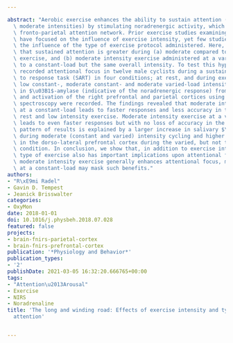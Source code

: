 ---
abstract: "Aerobic exercise enhances the ability to sustain attention (peaking at\
  \ moderate intensities) by stimulating noradrenergic activity, which affects the\
  \ fronto-parietal attention network. Prior exercise studies examining attention\
  \ have focused on the influence of exercise intensity, yet few studies have examined\
  \ the influence of the type of exercise protocol administered. Here, we propose\
  \ that sustained attention is greater during (a) moderate compared to low intensity\
  \ exercise, and (b) moderate intensity exercise administered at a varied-load compared\
  \ to a constant-load but the same overall intensity. To test this hypothesis, we\
  \ recorded attentional focus in twelve male cyclists during a sustained attention\
  \ to response task (SART) in four conditions; at rest, and during exercise at a\
  \ low constant-, moderate constant- and moderate varied-load intensity. The change\
  \ in $\u03B1$-amylase (indicative of the noradrenergic response) from saliva samples\
  \ and activation of the right prefrontal and parietal cortices using near-infrared\
  \ spectroscopy were recorded. The findings revealed that moderate intensity exercise\
  \ at a constant-load leads to faster responses and less accuracy in the SART than\
  \ rest and low intensity exercise. Moderate intensity exercise at a variable-load\
  \ leads to even faster responses but with no loss of accuracy in the SART. This\
  \ pattern of results is explained by a larger increase in salivary $\u03B1$-amylase\
  \ during moderate (constant and varied) intensity cycling and higher activation\
  \ in the dorso-lateral prefrontal cortex during the varied, but not the constant-load\
  \ condition. In conclusion, we show that, in addition to exercise intensity, the\
  \ type of exercise also has important implications upon attentional focus. While\
  \ moderate intensity exercise generally enhances attentional focus, monotonous exercise\
  \ at a constant-load may mask such benefits."
authors:
- "R\xE9mi Radel"
- Gavin D. Tempest
- Jeanick Brisswalter
categories:
- OxyMon
date: 2018-01-01
doi: 10.1016/j.physbeh.2018.07.028
featured: false
projects:
- brain-fnirs-parietal-cortex
- brain-fnirs-prefrontal-cortex
publication: '*Physiology and Behavior*'
publication_types:
- '2'
publishDate: 2021-03-05 16:32:20.666765+00:00
tags:
- "Attention\u2013Arousal"
- Exercise
- NIRS
- Noradrenaline
title: 'The long and winding road: Effects of exercise intensity and type upon sustained
  attention'

---

